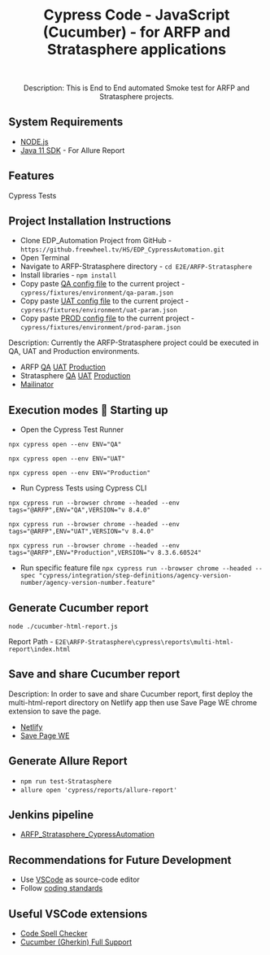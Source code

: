 <h1 align="center"> Cypress Code - JavaScript (Cucumber) - for ARFP and Stratasphere applications  </h1> <br>

<p align="center">
  Description: This is End to End automated Smoke test for ARFP and Stratasphere projects.
</p>

## System Requirements
* [NODE.js](https://nodejs.org/en)
* [Java 11 SDK](https://www.oracle.com/au/java/technologies/javase/jdk11-archive-downloads.html) - For Allure Report

## Features
Cypress Tests

## Project Installation Instructions
* Clone EDP_Automation Project from GitHub - `https://github.freewheel.tv/HS/EDP_CypressAutomation.git`
* Open Terminal
* Navigate to ARFP-Stratasphere directory - `cd E2E/ARFP-Stratasphere`
* Install libraries - `npm install`
* Copy paste [QA config file](https://jenkins-strata.freewheel.tv/job/Strata/job/TestAutomation/configfiles/editConfig?id=2a6e4dde-90fd-4b33-870c-94e1ac74261e) to the current project - `cypress/fixtures/environment/qa-param.json`
* Copy paste [UAT config file](https://jenkins-strata.freewheel.tv/job/Strata/job/TestAutomation/configfiles/editConfig?id=10596465-25c2-4869-93fe-1b8c63a3dec6) to the current project - `cypress/fixtures/environment/uat-param.json`
* Copy paste [PROD config file](https://jenkins-strata.freewheel.tv/job/Strata/job/TestAutomation/configfiles/editConfig?id=1ad0b80a-404d-45ac-81b1-71cd259794d1) to the current project - `cypress/fixtures/environment/prod-param.json`

<p align="left">
  Description: Currently the ARFP-Stratasphere project could be executed in QA, UAT and Production environments.
</p>

* ARFP 
[QA](https://2wayrfpqa.pregotostrata.com/RFP)
[UAT](https://2wayrfpuat.gotostrata.com/RFP)
[Production](https://2wayrfp.gotostrata.com/RFP)
* Stratasphere 
[QA](https://ssphereqa.pregotostrata.com/ui_new#/)
[UAT](https://ssphereuat.gotostrata.com/ui_new#/)
[Production](https://2wayrfp.gotostrata.com/RFP)
* [Mailinator](https://www.mailinator.com/v4/public/inboxes.jsp)

## Execution modes 🤖 Starting up
* Open the Cypress Test Runner

`npx cypress open --env ENV="QA"`

`npx cypress open --env ENV="UAT"`

`npx cypress open --env ENV="Production"`

* Run Cypress Tests using Cypress CLI

`npx cypress run --browser chrome --headed --env tags="@ARFP",ENV="QA",VERSION="v 8.4.0"`

`npx cypress run --browser chrome --headed --env tags="@ARFP",ENV="UAT",VERSION="v 8.4.0"`

`npx cypress run --browser chrome --headed --env tags="@ARFP",ENV="Production",VERSION="v 8.3.6.60524"`

* Run specific feature file
`npx cypress run --browser chrome --headed --spec "cypress/integration/step-definitions/agency-version-number/agency-version-number.feature"`

## Generate Cucumber report
`node ./cucumber-html-report.js`

Report Path - `E2E\ARFP-Stratasphere\cypress\reports\multi-html-report\index.html`

## Save and share Cucumber report
<p align="left">
  Description: In order to save and share Cucumber report, first deploy the multi-html-report directory on Netlify app then use Save Page WE chrome extension to save the page.
</p>

* [Netlify](https://app.netlify.com/)
* [Save Page WE](https://chrome.google.com/webstore/detail/save-page-we/dhhpefjklgkmgeafimnjhojgjamoafof)

## Generate Allure Report 
* `npm run test-Stratasphere`
* `allure open 'cypress/reports/allure-report'`

## Jenkins pipeline
* [ARFP_Stratasphere_CypressAutomation](https://jenkins-strata.freewheel.tv/job/Strata/job/TestAutomation/job/ARFP_Stratasphere_CypressAutomation/)


## Recommendations for Future Development 
* Use [VSCode](https://code.visualstudio.com/download) as source-code editor
* Follow [coding standards](https://wiki.freewheel.tv/display/FWMVPD/Cypress+Knowledge+Base)

## Useful VSCode extensions
* [Code Spell Checker](https://marketplace.visualstudio.com/items?itemName=streetsidesoftware.code-spell-checker)
* [Cucumber (Gherkin) Full Support](https://marketplace.visualstudio.com/items?itemName=alexkrechik.cucumberautocomplete)